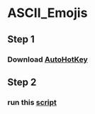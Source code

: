 # ASCII_Emojis

## Step 1
### Download <a href="https://www.autohotkey.com/"> AutoHotKey </a>

## Step 2
### run this <a href="https://github.com/schatzsuche/ASCII_Emojis/releases/tag/ASCII_Emojis"> script </a>
